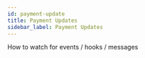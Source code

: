 ```yaml
---
id: payment-update
title: Payment Updates
sidebar_label: Payment Updates
---
```


How to watch for events / hooks / messages

